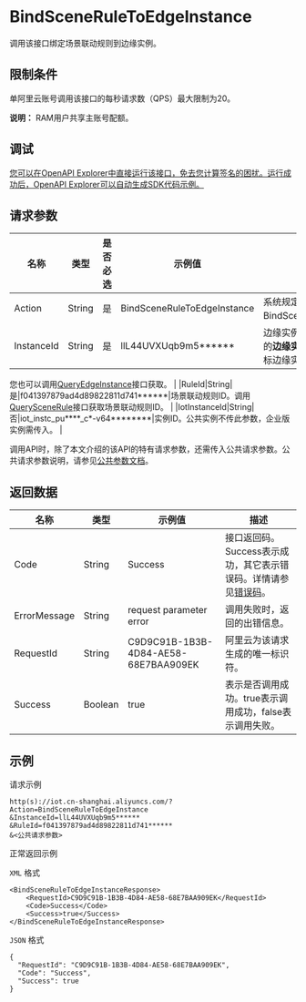 # BindSceneRuleToEdgeInstance

调用该接口绑定场景联动规则到边缘实例。

## 限制条件

单阿里云账号调用该接口的每秒请求数（QPS）最大限制为20。

**说明：** RAM用户共享主账号配额。

## 调试

[您可以在OpenAPI Explorer中直接运行该接口，免去您计算签名的困扰。运行成功后，OpenAPI Explorer可以自动生成SDK代码示例。](https://api.aliyun.com/#product=Iot&api=BindSceneRuleToEdgeInstance&type=RPC&version=2018-01-20)

## 请求参数

|名称|类型|是否必选|示例值|描述|
|--|--|----|---|--|
|Action|String|是|BindSceneRuleToEdgeInstance|系统规定参数。取值：BindSceneRuleToEdgeInstance。 |
|InstanceId|String|是|llL44UVXUqb9m5\*\*\*\*\*\*|边缘实例的ID。在[边缘计算控制台](https://iot.console.aliyun.com/le/instance/list)的**边缘实例**页面中，鼠标悬浮在目标边缘实例名称上获取ID。

 您也可以调用[QueryEdgeInstance](~~135214~~)接口获取。 |
|RuleId|String|是|f041397879ad4d89822811d741\*\*\*\*\*\*|场景联动规则ID。调用[QuerySceneRule](~~169498~~)接口获取场景联动规则ID。 |
|IotInstanceId|String|否|iot\_instc\_pu\*\*\*\*\_c\*-v64\*\*\*\*\*\*\*\*|实例ID。公共实例不传此参数，企业版实例需传入。 |

调用API时，除了本文介绍的该API的特有请求参数，还需传入公共请求参数。公共请求参数说明，请参见[公共参数文档](~~135196~~)。

## 返回数据

|名称|类型|示例值|描述|
|--|--|---|--|
|Code|String|Success|接口返回码。Success表示成功，其它表示错误码。详情请参见[错误码](~~135200~~)。 |
|ErrorMessage|String|request parameter error|调用失败时，返回的出错信息。 |
|RequestId|String|C9D9C91B-1B3B-4D84-AE58-68E7BAA909EK|阿里云为该请求生成的唯一标识符。 |
|Success|Boolean|true|表示是否调用成功。true表示调用成功，false表示调用失败。 |

## 示例

请求示例

```
http(s)://iot.cn-shanghai.aliyuncs.com/?Action=BindSceneRuleToEdgeInstance
&InstanceId=llL44UVXUqb9m5******
&RuleId=f041397879ad4d89822811d741******
&<公共请求参数>
```

正常返回示例

`XML` 格式

```
<BindSceneRuleToEdgeInstanceResponse>
    <RequestId>C9D9C91B-1B3B-4D84-AE58-68E7BAA909EK</RequestId>
    <Code>Success</Code>
    <Success>true</Success>
</BindSceneRuleToEdgeInstanceResponse>
```

`JSON` 格式

```
{
  "RequestId": "C9D9C91B-1B3B-4D84-AE58-68E7BAA909EK",
  "Code": "Success",
  "Success": true
}
```

